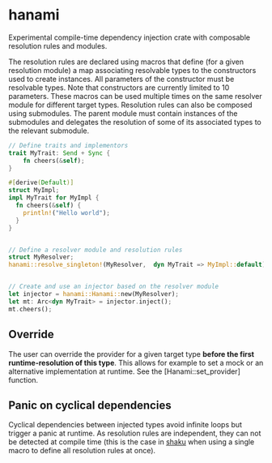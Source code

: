 # hanami

Experimental compile-time dependency injection crate with composable resolution rules and modules.


The resolution rules are declared using macros that define (for a given resolution module) a map associating
resolvable types to the constructors used to create instances. All parameters of the constructor must be
resolvable types. Note that constructors are currently limited to 10 parameters.
These macros can be used multiple times on the same resolver module for different target types.
Resolution rules can also be composed using submodules. The parent module must contain instances of the submodules
and delegates the resolution of some of its associated types to the relevant submodule.


```rust
// Define traits and implementors
trait MyTrait: Send + Sync {
    fn cheers(&self);
}

#[derive(Default)]
struct MyImpl;
impl MyTrait for MyImpl {
  fn cheers(&self) {
    println!("Hello world");
  }
}


// Define a resolver module and resolution rules
struct MyResolver;
hanami::resolve_singleton!(MyResolver,  dyn MyTrait => MyImpl::default);


// Create and use an injector based on the resolver module
let injector = hanami::Hanami::new(MyResolver);
let mt: Arc<dyn MyTrait> = injector.inject();
mt.cheers();
```

## Override

The user can override the provider for a given target type **before the first runtime-resolution of this type**.
This allows for example to set a mock or an alternative implementation at runtime.
See the [Hanami::set_provider] function.

## Panic on cyclical dependencies

Cyclical dependencies between injected types avoid infinite loops but trigger a panic at runtime.
As resolution rules are independent, they can not be detected at compile time (this is the case in
[shaku](https://crates.io/crates/shaku) when using a single macro to define all resolution rules at once).


